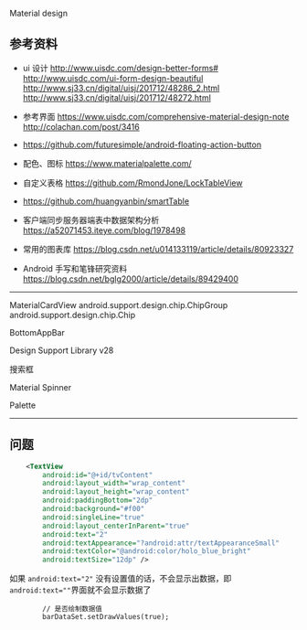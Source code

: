 Material design



## 参考资料
* ui 设计
http://www.uisdc.com/design-better-forms#
http://www.uisdc.com/ui-form-design-beautiful
http://www.sj33.cn/digital/uisj/201712/48286_2.html
http://www.sj33.cn/digital/uisj/201712/48272.html

* 参考界面
https://www.uisdc.com/comprehensive-material-design-note
http://colachan.com/post/3416


* https://github.com/futuresimple/android-floating-action-button

* 配色、图标
 https://www.materialpalette.com/


* 自定义表格
https://github.com/RmondJone/LockTableView

* https://github.com/huangyanbin/smartTable

* 客户端同步服务器端表中数据架构分析
https://a52071453.iteye.com/blog/1978498

* 常用的图表库
https://blog.csdn.net/u014133119/article/details/80923327

* Android 手写和笔锋研究资料
https://blog.csdn.net/bglg2000/article/details/89429400

---

MaterialCardView
android.support.design.chip.ChipGroup
android.support.design.chip.Chip

BottomAppBar

Design Support Library v28


搜索框

Material Spinner

Palette

-----------
## 问题
```xml
    <TextView
        android:id="@+id/tvContent"
        android:layout_width="wrap_content"
        android:layout_height="wrap_content"
        android:paddingBottom="2dp"
        android:background="#f00"
        android:singleLine="true"
        android:layout_centerInParent="true"
        android:text="2"
        android:textAppearance="?android:attr/textAppearanceSmall"
        android:textColor="@android:color/holo_blue_bright"
        android:textSize="12dp" />
```
如果 `android:text="2"`
没有设置值的话，不会显示出数据，即`android:text=""`界面就不会显示数据了

```
        // 是否绘制数据值
        barDataSet.setDrawValues(true);
```
